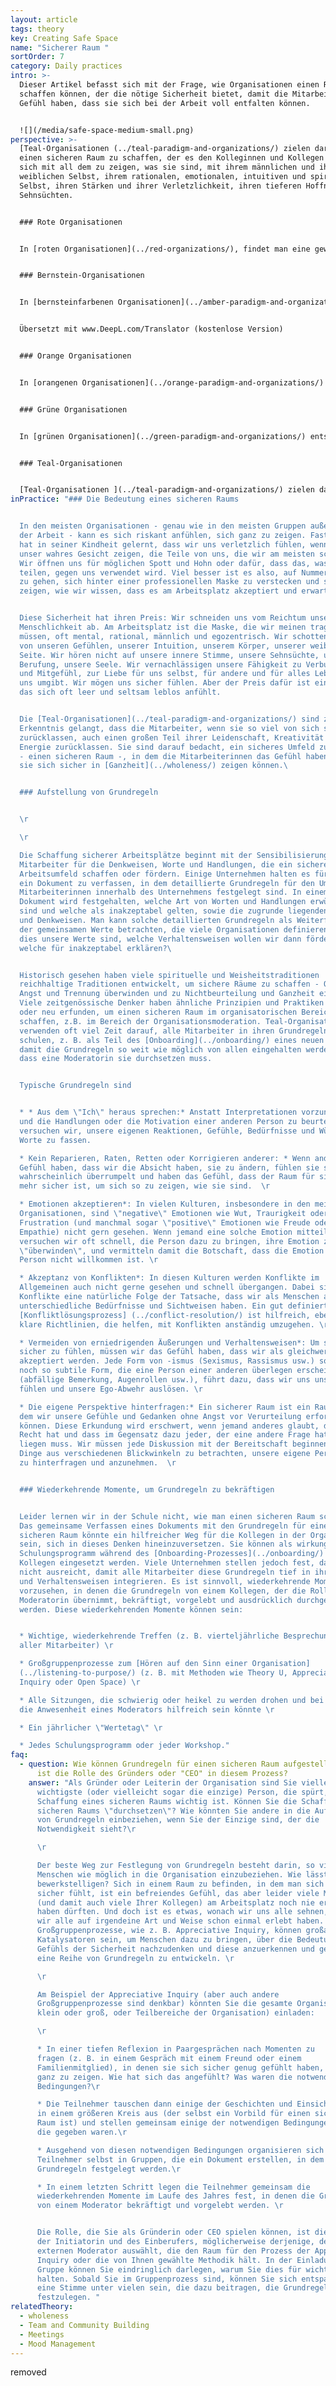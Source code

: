 ```yaml
---
layout: article
tags: theory
key: Creating Safe Space
name: "Sicherer Raum "
sortOrder: 7
category: Daily practices
intro: >-
  Dieser Artikel befasst sich mit der Frage, wie Organisationen einen Raum
  schaffen können, der die nötige Sicherheit bietet, damit die Mitarbeiter das
  Gefühl haben, dass sie sich bei der Arbeit voll entfalten können.


  ![](/media/safe-space-medium-small.png)
perspective: >-
  [Teal-Organisationen (../teal-paradigm-and-organizations/) zielen darauf ab,
  einen sicheren Raum zu schaffen, der es den Kolleginnen und Kollegen erlaubt,
  sich mit all dem zu zeigen, was sie sind, mit ihrem männlichen und ihrem
  weiblichen Selbst, ihrem rationalen, emotionalen, intuitiven und spirituellen
  Selbst, ihren Stärken und ihrer Verletzlichkeit, ihren tieferen Hoffnungen und
  Sehnsüchten.  


  ### Rote Organisationen


  In [roten Organisationen](../red-organizations/), findet man eine gewisse Sicherheit in der vom Chef auferlegten Ordnung. Wenn man sich loyal verhält und die Wünsche und Befehle des Chefs befolgt, was auch immer sie sein mögen, ist man sicher. Wer sich dagegen dem Chef widersetzt, den erwartet eine harte Strafe.   


  ### Bernstein-Organisationen


  In [bernsteinfarbenen Organisationen](../amber-paradigm-and-organizations/) entsteht Sicherheit durch das Befolgen etablierter Regeln und Prozesse (die viel stabiler sind als die wechselnden Launen der roten Chefs). In bernsteinfarbenen Organisationen geht man davon aus, dass die Beschäftigung lebenslang ist, und ein Großteil des sozialen Lebens der Menschen dreht sich um die Organisation. Bestrafung bedeutet nicht mehr physische Gewalt, sondern kann Gehaltskürzungen, eine Verringerung des Ranges und der Privilegien sowie Entlassung zur Folge haben. Die Entlassung ist daher mit einer doppelten Bedrohung verbunden: dem Verlust der eigenen Identität und dem Ausschluss aus dem sozialen Gefüge, in das man eingebettet ist. Der Austritt aus einer bernsteinfarbenen Organisation ist oft ein schmerzhafter und beängstigender Prozess, ähnlich wie wenn man ein altes, bekanntes und sicheres Leben ablegt und ein neues Leben beginnen muss. (Kurz gesagt: Sicherheit vor Gewalt).


  Übersetzt mit www.DeepL.com/Translator (kostenlose Version)


  ### Orange Organisationen


  In [orangenen Organisationen](../orange-paradigm-and-organizations/) entsteht die Sicherheit durch das Erreichen der erwarteten Ergebnisse. Die eigene Identität ist nicht mehr an ein bestimmtes Unternehmen gebunden, sondern im weiteren Sinne an die eigene berufliche Entwicklung. Scheitern und Entlassung sind ein Schlag für das Selbstwertgefühl, aber nicht mehr der Ausschluss aus dem sozialen Gefüge, in das man eingebettet ist. Man zieht einfach weiter und sucht sich eine Arbeit in einem anderen Unternehmen. (Kurzum: Sicherheit vor sozialer Ausgrenzung).


  ### Grüne Organisationen


  In [grünen Organisationen](../green-paradigm-and-organizations/) entsteht Sicherheit durch eine Reihe gemeinsamer Werte und das Wissen, dass man als Person und nicht nur als "menschliche Ressource" betrachtet wird. Wenn ein Einzelner oder die Organisation in eine schwierige Lage gerät, vertrauen die Mitarbeiter darauf, dass ihre Kollegen sie unterstützen werden. (Kurz gesagt: emotionale Sicherheit).


  ### Teal-Organisationen 


  [Teal-Organisationen ](../teal-paradigm-and-organizations/) zielen darauf ab, einen sicheren Raum zu schaffen, in dem das Ego seine Abwehrkräfte lockern kann, so dass die Menschen sich voll und ganz zeigen können: ihr männliches und weibliches Selbst, ihr rationales, emotionales, intuitives und spirituelles Selbst sowie ihre Stärken und ihre Verletzlichkeit. (Kurz gesagt: Sicherheit für die Seele)
inPractice: "### Die Bedeutung eines sicheren Raums


  In den meisten Organisationen - genau wie in den meisten Gruppen außerhalb
  der Arbeit - kann es sich riskant anfühlen, sich ganz zu zeigen. Fast jeder
  hat in seiner Kindheit gelernt, dass wir uns verletzlich fühlen, wenn wir
  unser wahres Gesicht zeigen, die Teile von uns, die wir am meisten schätzen:
  Wir öffnen uns für möglichen Spott und Hohn oder dafür, dass das, was wir
  teilen, gegen uns verwendet wird. Viel besser ist es also, auf Nummer sicher
  zu gehen, sich hinter einer professionellen Maske zu verstecken und sich so zu
  zeigen, wie wir wissen, dass es am Arbeitsplatz akzeptiert und erwartet wird.


  Diese Sicherheit hat ihren Preis: Wir schneiden uns vom Reichtum unserer
  Menschlichkeit ab. Am Arbeitsplatz ist die Maske, die wir meinen tragen zu
  müssen, oft mental, rational, männlich und egozentrisch. Wir schotten uns ab
  von unseren Gefühlen, unserer Intuition, unserem Körper, unserer weiblichen
  Seite. Wir hören nicht auf unsere innere Stimme, unsere Sehnsüchte, unsere
  Berufung, unsere Seele. Wir vernachlässigen unsere Fähigkeit zu Verbundenheit
  und Mitgefühl, zur Liebe für uns selbst, für andere und für alles Leben, das
  uns umgibt. Wir mögen uns sicher fühlen. Aber der Preis dafür ist ein Leben,
  das sich oft leer und seltsam leblos anfühlt.


  Die [Teal-Organisationen](../teal-paradigm-and-organizations/) sind zu der
  Erkenntnis gelangt, dass die Mitarbeiter, wenn sie so viel von sich selbst
  zurücklassen, auch einen großen Teil ihrer Leidenschaft, Kreativität und
  Energie zurücklassen. Sie sind darauf bedacht, ein sicheres Umfeld zu schaffen
  - einen sicheren Raum -, in dem die Mitarbeiterinnen das Gefühl haben, dass
  sie sich sicher in [Ganzheit](../wholeness/) zeigen können.\ 


  ### Aufstellung von Grundregeln


  \r

  \r

  Die Schaffung sicherer Arbeitsplätze beginnt mit der Sensibilisierung aller
  Mitarbeiter für die Denkweisen, Worte und Handlungen, die ein sicheres
  Arbeitsumfeld schaffen oder fördern. Einige Unternehmen halten es für wichtig,
  ein Dokument zu verfassen, in dem detaillierte Grundregeln für den Umgang der
  Mitarbeiterinnen innerhalb des Unternehmens festgelegt sind. In einem solchen
  Dokument wird festgehalten, welche Art von Worten und Handlungen erwünscht
  sind und welche als inakzeptabel gelten, sowie die zugrunde liegenden Annahmen
  und Denkweisen. Man kann solche detaillierten Grundregeln als Weiterführung
  der gemeinsamen Werte betrachten, die viele Organisationen definieren: Wenn
  dies unsere Werte sind, welche Verhaltensweisen wollen wir dann fördern und
  welche für inakzeptabel erklären?\ 


  Historisch gesehen haben viele spirituelle und Weisheitstraditionen
  reichhaltige Traditionen entwickelt, um sichere Räume zu schaffen - Orte, die
  Angst und Trennung überwinden und zu Nichtbeurteilung und Ganzheit einladen.
  Viele zeitgenössische Denker haben ähnliche Prinzipien und Praktiken adaptiert
  oder neu erfunden, um einen sicheren Raum im organisatorischen Bereich zu
  schaffen, z.B. im Bereich der Organisationsmoderation. Teal-Organisationen
  verwenden oft viel Zeit darauf, alle Mitarbeiter in ihren Grundregeln zu
  schulen, z. B. als Teil des [Onboarding](../onboarding/) eines neuen Kollegen,
  damit die Grundregeln so weit wie möglich von allen eingehalten werden, ohne
  dass eine Moderatorin sie durchsetzen muss.


  Typische Grundregeln sind


  * * Aus dem \"Ich\" heraus sprechen:* Anstatt Interpretationen vorzunehmen
  und die Handlungen oder die Motivation einer anderen Person zu beurteilen,
  versuchen wir, unsere eigenen Reaktionen, Gefühle, Bedürfnisse und Wünsche in
  Worte zu fassen.

  * Kein Reparieren, Raten, Retten oder Korrigieren anderer: * Wenn andere das
  Gefühl haben, dass wir die Absicht haben, sie zu ändern, fühlen sie sich
  wahrscheinlich überrumpelt und haben das Gefühl, dass der Raum für sie nicht
  mehr sicher ist, um sich so zu zeigen, wie sie sind.  \r

  * Emotionen akzeptieren*: In vielen Kulturen, insbesondere in den meisten
  Organisationen, sind \"negative\" Emotionen wie Wut, Traurigkeit oder
  Frustration (und manchmal sogar \"positive\" Emotionen wie Freude oder
  Empathie) nicht gern gesehen. Wenn jemand eine solche Emotion mitteilt,
  versuchen wir oft schnell, die Person dazu zu bringen, ihre Emotion zu
  \"überwinden\", und vermitteln damit die Botschaft, dass die Emotion der
  Person nicht willkommen ist. \r

  * Akzeptanz von Konflikten*: In diesen Kulturen werden Konflikte im
  Allgemeinen auch nicht gerne gesehen und schnell übergangen. Dabei sind
  Konflikte eine natürliche Folge der Tatsache, dass wir als Menschen alle
  unterschiedliche Bedürfnisse und Sichtweisen haben. Ein gut definierter
  [Konfliktlösungsprozess] (../conflict-resolution/) ist hilfreich, ebenso wie
  klare Richtlinien, die helfen, mit Konflikten anständig umzugehen. \r

  * Vermeiden von erniedrigenden Äußerungen und Verhaltensweisen*: Um sich
  sicher zu fühlen, müssen wir das Gefühl haben, dass wir als gleichwertig
  akzeptiert werden. Jede Form von -ismus (Sexismus, Rassismus usw.) sowie jede
  noch so subtile Form, die eine Person einer anderen überlegen erscheinen lässt
  (abfällige Bemerkung, Augenrollen usw.), führt dazu, dass wir uns unsicher
  fühlen und unsere Ego-Abwehr auslösen. \r

  * Die eigene Perspektive hinterfragen:* Ein sicherer Raum ist ein Raum, in
  dem wir unsere Gefühle und Gedanken ohne Angst vor Verurteilung erforschen
  können. Diese Erkundung wird erschwert, wenn jemand anderes glaubt, dass er
  Recht hat und dass im Gegensatz dazu jeder, der eine andere Frage hat, falsch
  liegen muss. Wir müssen jede Diskussion mit der Bereitschaft beginnen, die
  Dinge aus verschiedenen Blickwinkeln zu betrachten, unsere eigene Perspektive
  zu hinterfragen und anzunehmen.  \r


  ### Wiederkehrende Momente, um Grundregeln zu bekräftigen


  Leider lernen wir in der Schule nicht, wie man einen sicheren Raum schafft.
  Das gemeinsame Verfassen eines Dokuments mit den Grundregeln für einen
  sicheren Raum könnte ein hilfreicher Weg für die Kollegen in der Organisation
  sein, sich in dieses Denken hineinzuversetzen. Sie können als wirkungsvolles
  Schulungsprogramm während des [Onboarding-Prozesses](../onboarding/) für neue
  Kollegen eingesetzt werden. Viele Unternehmen stellen jedoch fest, dass dies
  nicht ausreicht, damit alle Mitarbeiter diese Grundregeln tief in ihre Denk-
  und Verhaltensweisen integrieren. Es ist sinnvoll, wiederkehrende Momente
  vorzusehen, in denen die Grundregeln von einem Kollegen, der die Rolle der
  Moderatorin übernimmt, bekräftigt, vorgelebt und ausdrücklich durchgesetzt
  werden. Diese wiederkehrenden Momente können sein:


  * Wichtige, wiederkehrende Treffen (z. B. vierteljährliche Besprechungen
  aller Mitarbeiter) \r

  * Großgruppenprozesse zum [Hören auf den Sinn einer Organisation]
  (../listening-to-purpose/) (z. B. mit Methoden wie Theory U, Appreciative
  Inquiry oder Open Space) \r

  * Alle Sitzungen, die schwierig oder heikel zu werden drohen und bei denen
  die Anwesenheit eines Moderators hilfreich sein könnte \r

  * Ein jährlicher \"Wertetag\" \r

  * Jedes Schulungsprogramm oder jeder Workshop."
faq:
  - question: Wie können Grundregeln für einen sicheren Raum aufgestellt werden? Was
      ist die Rolle des Gründers oder "CEO" in diesem Prozess?
    answer: "Als Gründer oder Leiterin der Organisation sind Sie vielleicht die
      wichtigste (oder vielleicht sogar die einzige) Person, die spürt, dass die
      Schaffung eines sicheren Raums wichtig ist. Können Sie die Schaffung eines
      sicheren Raums \"durchsetzen\"? Wie könnten Sie andere in die Aufstellung
      von Grundregeln einbeziehen, wenn Sie der Einzige sind, der die
      Notwendigkeit sieht?\r

      \r

      Der beste Weg zur Festlegung von Grundregeln besteht darin, so viele
      Menschen wie möglich in die Organisation einzubeziehen. Wie lässt sich das
      bewerkstelligen? Sich in einem Raum zu befinden, in dem man sich wirklich
      sicher fühlt, ist ein befreiendes Gefühl, das aber leider viele Menschen
      (und damit auch viele Ihrer Kollegen) am Arbeitsplatz noch nie erlebt
      haben dürften. Und doch ist es etwas, wonach wir uns alle sehnen, und das
      wir alle auf irgendeine Art und Weise schon einmal erlebt haben.
      Großgruppenprozesse, wie z. B. Appreciative Inquiry, können großartige
      Katalysatoren sein, um Menschen dazu zu bringen, über die Bedeutung des
      Gefühls der Sicherheit nachzudenken und diese anzuerkennen und gemeinsam
      eine Reihe von Grundregeln zu entwickeln. \r

      \r

      Am Beispiel der Appreciative Inquiry (aber auch andere
      Großgruppenprozesse sind denkbar) könnten Sie die gesamte Organisation (ob
      klein oder groß, oder Teilbereiche der Organisation) einladen:

      \r

      * In einer tiefen Reflexion in Paargesprächen nach Momenten zu
      fragen (z. B. in einem Gespräch mit einem Freund oder einem
      Familienmitglied), in denen sie sich sicher genug gefühlt haben, um sich
      ganz zu zeigen. Wie hat sich das angefühlt? Was waren die notwendigen
      Bedingungen?\r

      * Die Teilnehmer tauschen dann einige der Geschichten und Einsichten
      in einem größeren Kreis aus (der selbst ein Vorbild für einen sicheren
      Raum ist) und stellen gemeinsam einige der notwendigen Bedingungen fest,
      die gegeben waren.\r

      * Ausgehend von diesen notwendigen Bedingungen organisieren sich die
      Teilnehmer selbst in Gruppen, die ein Dokument erstellen, in dem die
      Grundregeln festgelegt werden.\r

      * In einem letzten Schritt legen die Teilnehmer gemeinsam die
      wiederkehrenden Momente im Laufe des Jahres fest, in denen die Grundregeln
      von einem Moderator bekräftigt und vorgelebt werden. \r


      Die Rolle, die Sie als Gründerin oder CEO spielen können, ist die
      der Initiatorin und des Einberufers, möglicherweise derjenige, der einen
      externen Moderator auswählt, die den Raum für den Prozess der Appreciative
      Inquiry oder die von Ihnen gewählte Methodik hält. In der Einladung an die
      Gruppe können Sie eindringlich darlegen, warum Sie dies für wichtig
      halten. Sobald Sie im Gruppenprozess sind, können Sie sich entspannen und
      eine Stimme unter vielen sein, die dazu beitragen, die Grundregeln
      festzulegen. "
relatedTheory:
  - wholeness
  - Team and Community Building
  - Meetings
  - Mood Management
---
```

removed